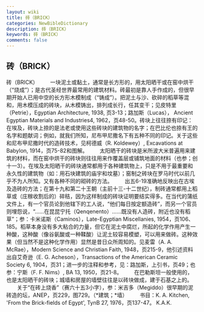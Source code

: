 ```yaml
---
layout: wiki
title: 砖（BRICK）
categories: NewBibleDictionary
description: 砖（BRICK）
keywords: 砖（BRICK）
comments: false
---
```


## 砖（BRICK）



砖（BRICK）
　　一块泥土或黏土，通常是长方形的，用太阳晒干或在窑中烘干（“烧成”）；是古代圣经世界最常用的建筑材料。砖最初是靠人手作成的，但很早期开始人已用中空的长方形木模制成（“铸成”）。把泥土与沙、砍碎的稻草等混和，用木模压成的砖块，从木模铸出，排列成长行，任其变干；见皮特里（Petrie），Egyptian Architecture, 1938, 页3-13；路加斯（Lucas）， Ancient Egyptian Materials and Industries4, 1962，页48-50。砖块上往往捺有印记：在埃及，砖块上捺的是法老或使用这些砖块的建筑物的名字；在巴比伦也捺有王的名字和题献词；例如，就我们所知，尼布甲尼撒名下有五种不同的印记。关于这些和尼布甲尼撒时代的造砖技术，见柯德威（R. Koldewey）, Excavations at Babylon, 1914，页75-82和图解。
　　太阳晒干的砖块是米所波大米普遍用来建筑的材料，而在窑中烘干的砖块则往往用来作覆盖层或铺筑地面的材料（也参；创十一3）。在埃及太阳晒干的砖块通常都用于各种建筑物上，只是不用于最重要和永久性的建筑物（如：用石块建筑的庙宇和坟墓）；窑制之砖块在罗马时代以前几乎不为人所知。又有各种不同的砌砖的方法。
　　出五6-19准确地反映出在古埃及造砖的方法；在第十九和第二十王朝（主前十三-十二世纪），制砖通常都用上稻草或（庄稼收割后的）碎秸，因为这样制成的砖块证明要结实得多。在当代的蒲纸文件上，有一个官员论到他辖下的工人说，“他们每日按定额造砖”，而另一个官员则埋怨说，“……在昆昆宁托（Qenqenento）……既没有人造砖，附近也没有稻草”；参：卡米诺斯（Caminos），Late-Egyptian Miscellanies, 1954，页106、185。稻草本身没有多大粘合的力量，但它在泥土中腐烂，所起的化学作用产生一种酸，这种酸（像谷氨酸或一种鞣酸）让泥土较容易模塑，可以用来做砖。这种效果（但当然不是这种化学作用）显然是昔日众所周知的。见麦雷（A. A. McRae），Modern Science and Christian Faith, 1948，页215-9，他引述资料出自艾奇逊（E. G. Acheson），Transactions of the American Ceramic Society 6, 1904，页31；进一步的注释和参考，见：路加斯，上引书，页49；也参：宁斯（F. F. Nims）, BA 13, 1950，页21-8。
　　在巴勒斯坦一般使用的，也是太阳晒干的砖块；城墙和房屋的墙壁往往是以砖块做成，建于石基之上的。
　　关于“在砖上烧香”（赛六十五3小字），参：米吉多（Megiddo）很早期的泥砖造的坛，ANEP，页229，图729。（*建筑；*墙）
　　书目：K. A. Kitchen, 'From the
Brick-fields of Egypt', TynB 27, 1976，页137-47。
K.A.K.



